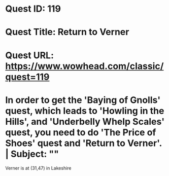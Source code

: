 # Quest ID: 119
# Quest Title: Return to Verner
# Quest URL: https://www.wowhead.com/classic/quest=119
# In order to get the 'Baying of Gnolls' quest, which leads to 'Howling in the Hills', and 'Underbelly Whelp Scales' quest, you need to do 'The Price of Shoes' quest and 'Return to Verner'. | Subject: "<Blank>"
Verner is at (31,47) in Lakeshire